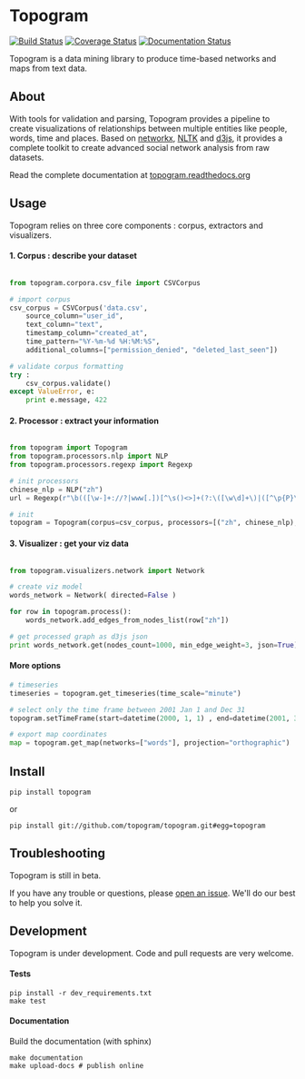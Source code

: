 # Topogram 

[![Build Status](https://travis-ci.org/topogram/topogram.svg?branch=master)](https://travis-ci.org/topogram/topogram)  [![Coverage Status](https://coveralls.io/repos/topogram/topogram/badge.svg?branch=master)](https://coveralls.io/r/topogram/topogram?branch=master) [![Documentation Status](https://readthedocs.org/projects/topogram/badge/?version=latest)](https://readthedocs.org/projects/topogram/?badge=latest)
<!-- [ ![Codeship Status for topogram/topogram](https://codeship.com/projects/2255a810-f8c9-0132-7d84-76682d16c2d4/status?branch=master)](https://codeship.com/projects/86696) -->


Topogram is a data mining library to produce time-based networks and maps from text data. 


## About

With tools for validation and parsing, Topogram provides a pipeline to create visualizations of relationships between multiple entities like people, words, time and places. Based on [networkx](http://netwokx.readthedocs.org), [NLTK](http://www.nltk.org) and [d3js](http://d3js.org), it provides a complete toolkit to create advanced social network analysis from raw datasets. 

Read the complete documentation at [topogram.readthedocs.org](http://topogram.readthedocs.org)


## Usage

Topogram relies on three core components : corpus, extractors  and visualizers.

#### 1. Corpus : describe your dataset

```python

from topogram.corpora.csv_file import CSVCorpus 

# import corpus
csv_corpus = CSVCorpus('data.csv',
    source_column="user_id",
    text_column="text",
    timestamp_column="created_at",
    time_pattern="%Y-%m-%d %H:%M:%S",
    additional_columns=["permission_denied", "deleted_last_seen"])

# validate corpus formatting
try :
    csv_corpus.validate()
except ValueError, e:
    print e.message, 422

```

#### 2. Processor : extract your information

```python

from topogram import Topogram
from topogram.processors.nlp import NLP
from topogram.processors.regexp import Regexp

# init processors
chinese_nlp = NLP("zh")
url = Regexp(r"\b(([\w-]+://?|www[.])[^\s()<>]+(?:\([\w\d]+\)|([^\p{P}\s]|/)))")

# init 
topogram = Topogram(corpus=csv_corpus, processors=[("zh", chinese_nlp), ("urls", url)])
```

#### 3. Visualizer : get your viz data

```python

from topogram.visualizers.network import Network

# create viz model
words_network = Network( directed=False )

for row in topogram.process():
    words_network.add_edges_from_nodes_list(row["zh"])

# get processed graph as d3js json
print words_network.get(nodes_count=1000, min_edge_weight=3, json=True)
```

#### More options

```python
# timeseries
timeseries = topogram.get_timeseries(time_scale="minute")

# select only the time frame between 2001 Jan 1 and Dec 31
topogram.setTimeFrame(start=datetime(2000, 1, 1) , end=datetime(2001, 31, 12))

# export map coordinates
map = topogram.get_map(networks=["words"], projection="orthographic")
```

## Install

    pip install topogram

or 

    pip install git://github.com/topogram/topogram.git#egg=topogram

## Troubleshooting

Topogram is still in beta. 

If you have any trouble or questions, please [open an issue](https://github.com/topogram/topogram/issues). We'll do our best to help you solve it. 

## Development

Topogram is under development. Code and pull requests are very welcome.

#### Tests

    pip install -r dev_requirements.txt 
    make test

#### Documentation

Build the documentation (with sphinx)

    make documentation 
    make upload-docs # publish online 

